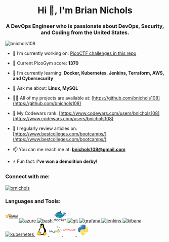 <h1 align="center">Hi 👋, I'm Brian Nichols</h1>
<h3 align="center">A DevOps Engineer who is passionate about DevOps, Security, and Coding from the United States.</h3>

<p align="left"> <img src="https://komarev.com/ghpvc/?username=bnichols108&label=Profile%20views&color=0e75b6&style=flat" alt="bnichols108" /> </p>

- 🔭 I’m currently working on: [PicoCTF challenges in this repo](https://github.com/bnichols108/PicoCTF)

- 💯 Current PicoGym score: **1370**

- 🌱 I’m currently learning: **Docker, Kubernetes, Jenkins, Terraform, AWS, and Cybersecurity**

- 💬 Ask me about: **Linux, MySQL**

- 👨‍💻 All of my projects are available at: [https://github.com/bnichols108](https://github.com/bnichols108)

- 💾 My Codewars rank: [https://www.codewars.com/users/bnichols108](https://www.codewars.com/users/bnichols108)

- 📝 I regularly review articles on: [https://www.bestcolleges.com/bootcamps/](https://www.bestcolleges.com/bootcamps/)

- 📫 You can me reach me at: **bnichols108@gmail.com**

- ⚡ Fun fact: **I've won a demolition derby!**



<h3 align="left">Connect with me:</h3>
<p align="left">
<a href="https://linkedin.com/in/brnichols" target="blank"><img align="center" src="https://raw.githubusercontent.com/rahuldkjain/github-profile-readme-generator/master/src/images/icons/Social/linked-in-alt.svg" alt="brnichols" height="30" width="40" /></a>
</p>

<h3 align="left">Languages and Tools:</h3>
<p align="left"> <a href="https://aws.amazon.com" target="_blank"> <img src="https://raw.githubusercontent.com/devicons/devicon/master/icons/amazonwebservices/amazonwebservices-original-wordmark.svg" alt="aws" width="40" height="40"/> </a> <a href="https://azure.microsoft.com/en-in/" target="_blank"> <img src="https://www.vectorlogo.zone/logos/microsoft_azure/microsoft_azure-icon.svg" alt="azure" width="40" height="40"/> </a> <a href="https://www.gnu.org/software/bash/" target="_blank"> <img src="https://www.vectorlogo.zone/logos/gnu_bash/gnu_bash-icon.svg" alt="bash" width="40" height="40"/> </a> <a href="https://www.docker.com/" target="_blank"> <img src="https://raw.githubusercontent.com/devicons/devicon/master/icons/docker/docker-original-wordmark.svg" alt="docker" width="40" height="40"/> </a> <a href="https://git-scm.com/" target="_blank"> <img src="https://www.vectorlogo.zone/logos/git-scm/git-scm-icon.svg" alt="git" width="40" height="40"/> </a> <a href="https://grafana.com" target="_blank"> <img src="https://www.vectorlogo.zone/logos/grafana/grafana-icon.svg" alt="grafana" width="40" height="40"/> </a> <a href="https://www.jenkins.io" target="_blank"> <img src="https://www.vectorlogo.zone/logos/jenkins/jenkins-icon.svg" alt="jenkins" width="40" height="40"/> </a> <a href="https://www.elastic.co/kibana" target="_blank"> <img src="https://www.vectorlogo.zone/logos/elasticco_kibana/elasticco_kibana-icon.svg" alt="kibana" width="40" height="40"/> </a> <a href="https://kubernetes.io" target="_blank"> <img src="https://www.vectorlogo.zone/logos/kubernetes/kubernetes-icon.svg" alt="kubernetes" width="40" height="40"/> </a> <a href="https://www.linux.org/" target="_blank"> <img src="https://raw.githubusercontent.com/devicons/devicon/master/icons/linux/linux-original.svg" alt="linux" width="40" height="40"/> </a> <a href="https://www.mysql.com/" target="_blank"> <img src="https://raw.githubusercontent.com/devicons/devicon/master/icons/mysql/mysql-original-wordmark.svg" alt="mysql" width="40" height="40"/> </a> <a href="https://www.oracle.com/" target="_blank"> <img src="https://raw.githubusercontent.com/devicons/devicon/master/icons/oracle/oracle-original.svg" alt="oracle" width="40" height="40"/> </a> <a href="https://www.python.org" target="_blank"> <img src="https://raw.githubusercontent.com/devicons/devicon/master/icons/python/python-original.svg" alt="python" width="40" height="40"/> </a> </p>
